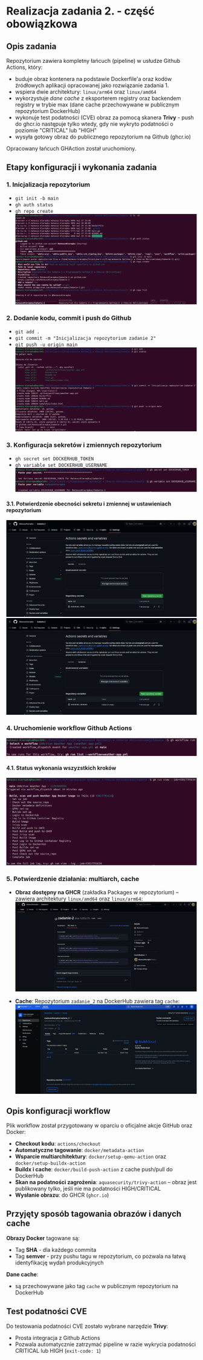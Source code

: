 # Realizacja zadania 2. - część obowiązkowa

## Opis zadania

Repozytorium zawiera kompletny łańcuch (pipeline) w usłudze Github Actions, który:
- buduje obraz kontenera na podstawie Dockerfile'a oraz kodów źródłowych aplikacji opracowanej jako rozwiązanie zadania 1.
- wspiera dwie architektury: `linux/arm64` oraz `linux/amd64`
- wykorzystuje *dane cache* z eksporterem registry oraz backendem registry w trybie max (dane cache przechowywane w publicznym repozytorium DockerHub)
- wykonuje test podatności (CVE) obraz za pomocą skanera **Trivy** - push do ghcr.io następuje tylko wtedy, gdy nie wykryto podatności o poziomie "CRITICAL" lub "HIGH"
- wysyła gotowy obraz do publicznego repozytorium na Github (ghcr.io)

Opracowany łańcuch GHAction został uruchomiony.

## Etapy konfiguracji i wykonania zadania

### 1. **Inicjalizacja repozytorium**
- `git init -b main`
- `gh auth status`
- `gh repo create`
![1.png](screenshots/1.png)

### 2. **Dodanie kodu, commit i push do Github**
- `git add .`
- `git commit -m "Inicjalizacja repozytorium zadanie 2"`
- `git push -u origin main`
![2.png](screenshots/2.png)

### 3. **Konfiguracja sekretów i zmiennych repozytorium**
- `gh secret set DOCKERHUB_TOKEN`
- `gh variable set DOCKERHUB_USERNAME`
![3.png](screenshots/3.png)

#### 3.1. **Potwierdzenie obecności sekretu i zmiennej w ustawieniach repozytorium**
![4.png](screenshots/4.png)
![5.png](screenshots/5.png)

### 4. **Uruchomienie workflow Github Actions**
![6.png](screenshots/6.png)

#### 4.1. **Status wykonania wszyzstkich kroków**
![7.png](screenshots/7.png)

### 5. **Potwierdzenie działania: multiarch, cache**

- **Obraz dostępny na GHCR** (zakładka Packages w repozytorium) – zawiera architektury `linux/amd64` oraz `linux/arm64`:
![Multiarch image na GHCR](screenshots/8.png)

- **Cache**: Repozytorium `zadanie_2` na DockerHub zawiera tag `cache`:
![Cache na DockerHub](screenshots/9.png)

## Opis konfiguracji workflow

Plik workflow został przygotowany w oparciu o oficjalne akcje GitHub oraz Docker:

- **Checkout kodu**: `actions/checkout`
- **Automatyczne tagowanie**: `docker/metadata-action`
- **Wsparcie multiarchitektury**: `docker/setup-qemu-action` oraz `docker/setup-buildx-action`
- **Buildx i cache**: `docker/build-push-action` z cache push/pull do DockerHub
- **Skan na podatności zagrożenia**: `aquasecurity/trivy-action` – obraz jest publikowany tylko, jeśli nie ma podatności HIGH/CRITICAL
- **Wysłanie obrazu**: do GHCR (`ghcr.io`)

## Przyjęty sposób tagowania obrazów i danych cache

**Obrazy Docker** tagowane są:
- Tag **SHA** - dla każdego commita
- Tag **semver** - przy pushu tagu w repozytorium, co pozwala na łatwą identyfikację wydań produkcyjnych

**Dane cache**:
- są przechowywane jako tag `cache` w publicznym repozytorium na DockerHub

## Test podatności CVE

Do testowania podatności CVE zostało wybrane narzędzie **Trivy**:
- Prosta integracja z Github Actions
- Pozwala automatycznie zatrzymać pipeline w razie wykrycia podatności CRITICAL lub HIGH (`exit-code: 1`)
